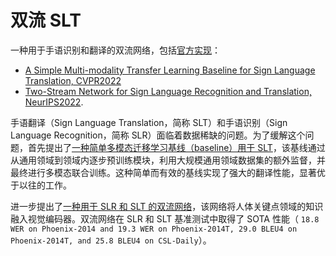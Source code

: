 # 双流 SLT

一种用于手语识别和翻译的双流网络，包括[官方实现](https://github.com/FangyunWei/SLRT/tree/main/TwoStreamNetwork)：
* [A Simple Multi-modality Transfer Learning Baseline for Sign Language Translation, CVPR2022](https://arxiv.org/abs/2203.04287)
* [Two-Stream Network for Sign Language Recognition and Translation, NeurIPS2022](https://arxiv.org/abs/2211.01367).

手语翻译（Sign Language Translation，简称 SLT）和手语识别（Sign Language Recognition，简称 SLR）面临着数据稀缺的问题。为了缓解这个问题，首先提出了[一种简单多模态迁移学习基线（baseline）用于 SLT](https://arxiv.org/abs/2203.04287)，该基线通过从通用领域到领域内逐步预训练模块，利用大规模通用领域数据集的额外监督，并最终进行多模态联合训练。这种简单而有效的基线实现了强大的翻译性能，显著优于以往的工作。

进一步提出了[一种用于 SLR 和 SLT 的双流网络](https://arxiv.org/abs/2211.01367)，该网络将人体关键点领域的知识融入视觉编码器。双流网络在 SLR 和 SLT 基准测试中取得了 SOTA 性能（ `18.8 WER on Phoenix-2014 and 19.3 WER on Phoenix-2014T, 29.0 BLEU4 on Phoenix-2014T, and 25.8 BLEU4 on CSL-Daily`）。